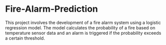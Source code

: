 # Fire-Alarm-Prediction
This project involves the development of a fire alarm system using a logistic regression model. The model calculates the probability of a fire based on temperature sensor data and an alarm is triggered if the probability exceeds a certain threshold.
